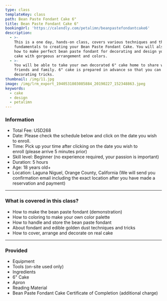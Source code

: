 ```yaml
---
type: class
templateKey: class
path: Bean Paste Fondant Cake 6"
title: Bean Paste Fondant Cake 6"
bookingUrl: 'https://calendly.com/petalimn/beanpastefondantcake6'
description:
  - >-
    This is a one day, hands-on class, covers various techniques and the
    fundamentals to creating your Bean Paste Fondant Cake. You will also learn
    how to make perfect bean paste fondant for decorating and design your own
    cake with gorgeous arrangement and colors.
  - >-
    You will be able to take your own decorated 6" cake home to share with
    friends and family. 6" cake is prepared in advance so that you can focus on
    decorating tricks.
thumbnail: /img/11.jpg
image: /img/lrm_export_1940531803085884_20190227_152348863.jpeg
keywords:
  - cake
  - design
  - petalimn
---
```

### Information

* Total Fee: USD268
* Date: Please check the schedule below and click on the date you wish to enroll.
* Time: Pick up your time after clicking on the date you wish to enroll (please arrive 5 minutes prior)
* Skill level: Beginner (no experience required, your passion is important)
* Duration: 5 hours
* Age: 18 years old+
* Location: Laguna Niguel, Orange County, California (We will send you confirmation email including the exact location after you have made a reservation and payment)

- - -

### What is covered in this class?

* How to make the bean paste fondant (demonstration)
* How to coloring to make your own color palette
* How to handle and store the bean paste fondant
* About fondant and edible golden dust techniques and tricks
* How to cover, arrange and decorate on real cake

- - -

### Provided

* Equipment
* Tools (on-site used only)
* Ingredients
* 6" Cake
* Apron
* Reading Material
* Bean Paste Fondant Cake Certificate of Completion (additional charge)
